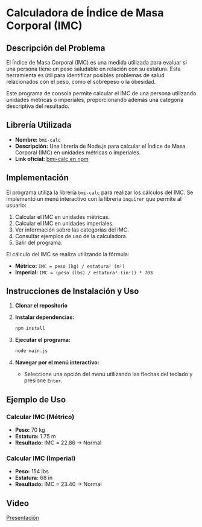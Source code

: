 # Calculadora de Índice de Masa Corporal (IMC)

## Descripción del Problema
El Índice de Masa Corporal (IMC) es una medida utilizada para evaluar si una persona tiene un peso saludable en relación con su estatura. Esta herramienta es útil para identificar posibles problemas de salud relacionados con el peso, como el sobrepeso o la obesidad.

Este programa de consola permite calcular el IMC de una persona utilizando unidades métricas o imperiales, proporcionando además una categoría descriptiva del resultado.

## Librería Utilizada
- **Nombre:** `bmi-calc`
- **Descripción:** Una librería de Node.js para calcular el Índice de Masa Corporal (IMC) en unidades métricas o imperiales.
- **Link oficial:** [bmi-calc en npm](https://www.npmjs.com/package/bmi-calc)

## Implementación
El programa utiliza la librería `bmi-calc` para realizar los cálculos del IMC. Se implementó un menú interactivo con la librería `inquirer` que permite al usuario:
1. Calcular el IMC en unidades métricas.
2. Calcular el IMC en unidades imperiales.
3. Ver información sobre las categorías del IMC.
4. Consultar ejemplos de uso de la calculadora.
5. Salir del programa.

El cálculo del IMC se realiza utilizando la fórmula:
- **Métrico:** `IMC = peso (kg) / estatura² (m²)`
- **Imperial:** `IMC = (peso (lbs) / estatura² (in²)) * 703`

## Instrucciones de Instalación y Uso
1. **Clonar el repositorio**

2. **Instalar dependencias:**
   ```bash
   npm install
   ```

3. **Ejecutar el programa:**
   ```bash
   node main.js
   ```

4. **Navegar por el menú interactivo:**
   - Seleccione una opción del menú utilizando las flechas del teclado y presione `Enter`.

## Ejemplo de Uso
### Calcular IMC (Métrico)
- **Peso:** 70 kg
- **Estatura:** 1.75 m
- **Resultado:** IMC = 22.86 → Normal

### Calcular IMC (Imperial)
- **Peso:** 154 lbs
- **Estatura:** 68 in
- **Resultado:** IMC = 23.40 → Normal

## Video 
[Presentación](https://youtu.be/cJLfIDcP56g)